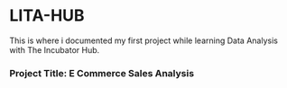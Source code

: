# LITA-HUB
This is where i documented my first project while learning Data Analysis with The Incubator Hub.

### Project Title: E Commerce Sales Analysis
